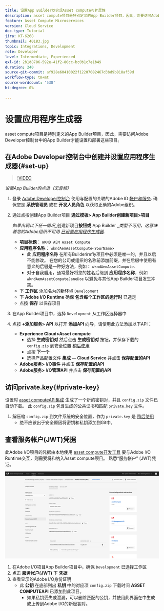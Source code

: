 ```yaml
---
title: 设置App Builder以实现Asset compute可扩展性
description: asset compute项目是特别定义的App Builder项目，因此，需要访问Adobe Developer控制台中的App Builder才能设置和部署这些项目。
feature: Asset Compute Microservices
version: Cloud Service
doc-type: Tutorial
jira: KT-6268
thumbnail: 40183.jpg
topic: Integrations, Development
role: Developer
level: Intermediate, Experienced
exl-id: 2b1d8786-592e-41f2-80cc-bc0b1c7e1b49
duration: 240
source-git-commit: af928e60410022f12207082467d3bd9b818af59d
workflow-type: tm+mt
source-wordcount: '538'
ht-degree: 0%

---
```


# 设置应用程序生成器

asset compute项目是特别定义的App Builder项目，因此，需要访问Adobe Developer控制台中的App Builder才能设置和部署这些项目。

## 在Adobe Developer控制台中创建并设置应用程序生成器{#set-up}

>[!VIDEO](https://video.tv.adobe.com/v/40183?quality=12&learn=on)

_设置App Builder的点进（无音频）_

1. 登录 [Adobe Developer控制台](https://console.adobe.io) 使用与配置的关联的Adobe ID [帐户和服务](./accounts-and-services.md). 确保您是 __系统管理员__ 或在 __开发人员角色__ 以获取正确的Adobe组织。
1. 通过点按创建App Builder项目 __通过模板> App Builder创建新项目>项目__

   _如果出现以下任一情况__&#x200B;创建新项目&#x200B;__按钮或__ App Builder __类型不可用，这意味着您的Adobe组织不可用 [已设置应用程序生成器](#request-adobe-project-app-builder)._

   + __项目标题__： `WKND AEM Asset Compute`
   + __应用程序名称__： `wkndAemAssetCompute<YourName>`
      + 此 __应用程序名称__ 在所有Builderirefly项目中必须是唯一的，并且以后不能修改。 在您的公司或组织的名称前添加前缀，并在后缀中使用有意义的后缀是一种好方法，例如： `wkndAemAssetCompute`.
      + 对于自我启用，通常最好将您的姓名后缀到 __应用程序名称__，例如 `wkndAemAssetComputeJaneDoe` 以避免与其他App Builder项目发生冲突。
   + 下 __工作区__ 添加名为的新环境 `Development`
   + 下 __Adobe I/O Runtime__ 确保 __包含每个工作区的运行时__ 已选定
   + 点按 __保存__ 以保存项目
1. 在App Builder项目中，选择 `Development` 从工作区选择器中
1. 点按 __+添加服务> API__ 以打开 __添加API__ 向导，请使用此方法添加以下API：

   + __Experience Cloud>Asset compute__
      + 选择 __生成密钥对__ 然后点击 __生成密钥对__ 按钮，并保存下载的 `config.zip` 到安全位置 [稍后使用](#private-key)
      + 点按 __下一个__
      + 选择产品配置文件 __集成 — Cloud Service__ 并点击 __保存配置的API__
   + __Adobe服务> I/O事件__ 并点击 __保存配置的API__
   + __Adobe服务> I/O管理API__ 并点击 __保存配置的API__

## 访问private.key{#private-key}

设置时 [asset computeAPI集成](#set-up) 生成了一个新的密钥对，并且 `config.zip` 文件已自动下载。 此 `config.zip` 包含生成的公共证书和匹配 `private.key` 文件。

1. 解压缩 `config.zip` 到文件系统的安全位置，作为 `private.key` 是 [稍后使用](../develop/environment-variables.md)
   + 绝不应该出于安全原因将密钥和私钥添加到Git中。

## 查看服务帐户(JWT)凭据

此Adobe I/O项目的凭据由本地使用 [asset compute开发工具](../develop/development-tool.md) 要与Adobe I/O Runtime交互，则需要将和纳入Asset compute项目。 熟悉“服务帐户” (JWT)凭证。

![Adobe Developer服务帐户凭据](./assets/app-builder/service-account.png)

1. 在Adobe I/O项目App Builder项目中，确保 `Development` 已选择工作区
1. 点击 __服务帐户(JWT)__ 下 __凭据__
1. 查看显示的Adobe I/O身份证明
   + 此 __公钥__ 在底部列出 __私钥__ 中的对应项 `config.zip` 下载时间 __ASSET COMPUTEAPI__ 已添加到此项目。
      + 如果私钥丢失或泄漏，可以删除匹配的公钥，并使用此界面在中生成或上传到Adobe I/O的新密钥对。
